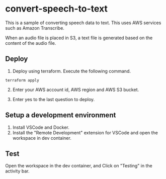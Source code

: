 # convert-speech-to-text

This is a sample of converting speech data to text. This uses AWS services such as Amazon Transcribe.

When an audio file is placed in S3, a text file is generated based on the content of the audio file.

## Deploy

1. Deploy using terraform. Execute the following command.

```
terraform apply
```

2. Enter your AWS account id, AWS region and AWS S3 bucket.

3. Enter yes to the last question to deploy.

## Setup a development environment

1. Install VSCode and Docker.
2. Install the "Remote Development" extension for VSCode and open the workspace in dev container.

## Test

Open the workspace in the dev container, and Click on "Testing" in the activity bar.
